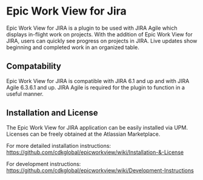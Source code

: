 Epic Work View for Jira
============

Epic Work View for JIRA is a plugin to be used with JIRA Agile which displays in-flight work on projects. With the addition of Epic Work View for JIRA, users can quickly see progress on projects in JIRA. Live updates show beginning and completed work in an organized table. 

## Compatability
Epic Work View for JIRA is compatible with JIRA 6.1 and up and with JIRA Agile 6.3.6.1 and up. JIRA Agile is required for the plugin to function in a useful manner. 

## Installation and License
The Epic Work View for JIRA  application can be easily installed via UPM. Licenses can be freely obtained at the Atlassian Marketplace.
 
For more detailed installation instructions: 
https://github.com/cdkglobal/epicworkview/wiki/Installation-&-License

For development instructions: 
https://github.com/cdkglobal/epicworkview/wiki/Development-Instructions
